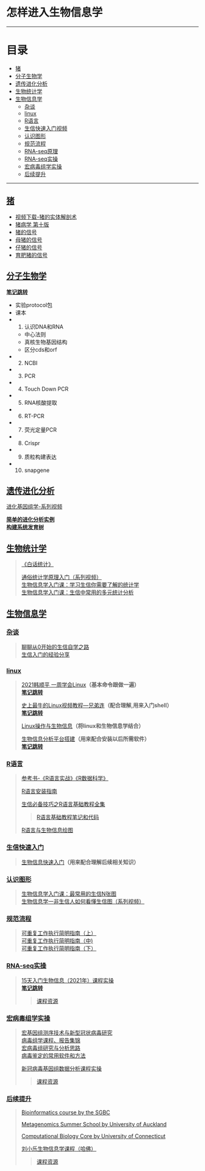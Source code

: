 # 怎样进入生物信息学
---

# 目录
  - [猪](#猪)
  - [分子生物学](#分子生物学)
  - [遗传进化分析](#遗传进化分析)
  - [生物统计学](#生物统计学)
  - [生物信息学](#生物信息学)
    - [杂谈](#杂谈)
    - [linux](#linux)
    - [R语言](#r语言)
    - [生信快速入门视频](#生信快速入门视频)
    - [认识图形](#认识图形)
    - [规范流程](#规范流程)
    - [RNA-seq原理](#rna-seq原理)
    - [RNA-seq实操](#rna-seq实操)
    - [宏病毒组学实操](#宏病毒组学实操)
    - [后续提升](#后续提升)
---

## [猪](#目录)  
 - [视频下载-猪的实体解剖术](./collections/书籍pdf和视频下载链接.md)
 - [猪病学 第十版](./collections/书籍pdf和视频下载链接.md)
 - [猪的信号](./collections/书籍pdf和视频下载链接.md)
 - [母猪的信号](./collections/书籍pdf和视频下载链接.md)
 - [仔猪的信号](./collections/书籍pdf和视频下载链接.md)
 - [育肥猪的信号](./collections/书籍pdf和视频下载链接.md)

## [分子生物学](#目录)  
[**笔记跳转**](./学习笔记-分子生物学.md)

- 实验protocol包
- 课本
- 1. 认识DNA和RNA
  - 中心法则
  - 真核生物基因结构
  - 区分cds和orf
- 2. NCBI
- 3. PCR
- 4. Touch Down PCR
- 5. RNA核酸提取
- 6. RT-PCR
- 7. 荧光定量PCR
- 8. Crispr
- 9. 质粒构建表达 
- 10. snapgene

## [遗传进化分析](#目录)  
[进化基因组学-系列视频](https://www.bilibili.com/video/BV1wi4y1u7Y7?spm_id_from=333.999.header_right.fav_list.click)  
  
[**简单的进化分析实例**](./学习笔记-简单的进化分析实例.md)  
[**构建系统发育树**](./学习笔记-构建系统发育树.md)  


## [生物统计学](#目录) 
> [《白话统计》](./collections/书籍pdf和视频下载链接.md)  
>
> [通俗统计学原理入门（系列视频）](https://www.bilibili.com/video/BV1x64y1B71k)  
> [生物信息学入门课：学习生信你需要了解的统计学](https://ke.qq.com/course/395709)  
> [生物信息学入门课：生信中常用的多元统计分析](https://ke.qq.com/course/709956)

## [生物信息学](#目录)

### [杂谈](#目录)
> [聊聊从0开始的生信自学之路](https://www.bilibili.com/video/BV1cL4y1h7jS?spm_id_from=333.999.0.0)  
> [生信入门的经验分享](https://www.bilibili.com/video/BV1c7411h7k6?spm_id_from=333.999.0.0) 

### [linux](#目录)

> [2021韩顺平 一周学会Linux](https://www.bilibili.com/video/BV1Sv411r7vd?p=1)**（基本命令跟做一遍）**  
> [**笔记跳转**](/collections/韩顺平_2021图解Linux全面升级.pdf)    
> 
> [史上最牛的Linux视频教程—兄弟连](https://www.bilibili.com/video/BV1mW411i7Qf?p=1)**（配合理解,用来入门shell）**      
> [**笔记跳转**](/Memo/collections/linux视频教程-兄弟连.pdfoll)    
> 
> [Linux操作与生物信息](https://www.bilibili.com/video/BV1hb411b7Ng?spm_id_from=333.999.0.0)**（将linux和生物信息学结合）**   
> 
> [生物信息分析平台搭建](https://www.bilibili.com/video/BV1hM4y1g7D4?spm_id_from=333.999.0.0)**（用来配合安装以后所需软件）**     
> [**笔记跳转**](./学习笔记-生物信息学平台搭建.md)   

### [R语言](#目录)
> [参考书-《R语言实战》《R数据科学》](./collections/书籍pdf和视频下载链接.md)  
>
> [R语言安装指南](https://www.bilibili.com/video/BV19p4y1i7Zb?spm_id_from=333.999.0.0)  
> 
> [生信必备技巧之R语言基础教程全集](https://www.bilibili.com/video/BV1gb4y1X7Mw?p=1)    
>> [R语言基础教程笔记和代码](./collections/生信师兄-R语言课程笔记和代码)
>
> [R语言与生物信息绘图](https://www.bilibili.com/video/BV1XJ411m73p?p=1) 

### [生信快速入门](#目录)
> [生物信息快速入门](https://www.bilibili.com/video/BV1C4411w7jM?p=46)**（用来配合理解后续相关知识）**  

### [认识图形](#目录)
> [生物信息学入门课：最常用的生信N张图](https://ke.qq.com/course/3031321?taid=10492368883958041)  
> [生物信息学一非生信人如何看懂生信图（系列视频）](https://www.bilibili.com/video/BV12Q4y1U7Pd?spm_id_from=333.999.0.0)  

### [规范流程](#目录)
> [可重复工作执行简明指南（上）](https://mp.weixin.qq.com/s?__biz=MzU5ODc3OTA0NQ==&mid=2247487988&idx=2&sn=410abc4c55d6dac3a8fda3a4fd331b2d&chksm=febfa43ec9c82d2828dc9c65a707a9b812876d57c01cc0276f0d09192429813072af86b5eb92&mpshare=1&scene=24&srcid=0107DU1b6sWDNXSi0JZHjGD3&sharer_sharetime=1641562271431&sharer_shareid=8658d21d3ccc9a1082011da72d24cd15&ascene=14&devicetype=android-29&version=2800105d&nettype=WIFI&abtest_cookie=AAACAA%3D%3D&lang=zh_CN&exportkey=Abpw2ZylrinMZy5IrTt3GYU%3D&pass_ticket=NtheKn7sd1V3DZEU%2B6AFkryyjhZk3D1yRfImSlJ0FQYVkZWdtgef0OGTMvgN%2FTXQ&wx_header=1)  
> [可重复工作执行简明指南（中)](https://mp.weixin.qq.com/s?__biz=MzU5ODc3OTA0NQ==&mid=2247488106&idx=1&sn=16e33b5df1ad92477db46dc28da20b06&chksm=febfa7a0c9c82eb601e3394fa8928c5b4a6f852c8139615af29a8b9f58046cee9f0b9c8ebb3c&mpshare=1&scene=24&srcid=0107AR0u23xU84UF3KbMtmgi&sharer_sharetime=1641562253054&sharer_shareid=8658d21d3ccc9a1082011da72d24cd15&ascene=14&devicetype=android-29&version=2800105d&nettype=WIFI&abtest_cookie=AAACAA%3D%3D&lang=zh_CN&exportkey=AQhkrUpMdOuu6aP1QyPfQY8%3D&pass_ticket=NtheKn7sd1V3DZEU%2B6AFkryyjhZk3D1yRfImSlJ0FQYVkZWdtgef0OGTMvgN%2FTXQ&wx_header=1)  
> [可重复工作执行简明指南（下）](https://mp.weixin.qq.com/s?__biz=MzUzMTEwODk0Ng==&mid=2247501247&idx=1&sn=deb44d67cf87b9b184d5b6782069a113&chksm=fa450082cd328994bda00d277af7040707f2272fb3aa04f8516b048a384d046746e65e2ced8b&mpshare=1&scene=24&srcid=0107782e77MtmQgaODhGJ8Xn&sharer_sharetime=1641562245744&sharer_shareid=8658d21d3ccc9a1082011da72d24cd15&ascene=14&devicetype=android-29&version=2800105d&nettype=WIFI&abtest_cookie=AAACAA%3D%3D&lang=zh_CN&exportkey=AeSekv63t%2Bpy6uFRbQzaFYM%3D&pass_ticket=NtheKn7sd1V3DZEU%2B6AFkryyjhZk3D1yRfImSlJ0FQYVkZWdtgef0OGTMvgN%2FTXQ&wx_header=1)  

### [RNA-seq实操](#目录)   
> [15天入门生物信息（2021年）课程实操](https://www.bilibili.com/video/BV1K44y1B7Dg)    
> [**笔记跳转**](../二代测序分析/../NGS-analysis/15天入门生物信息（2021年）课程实操.md)  
>> [课程资源](http://ftp.genek.cn:8888/jzjkkz_20210123/)    

### [宏病毒组学实操](#目录)

> [宏基因组测序技术与新型冠状病毒研究](https://www.bilibili.com/video/BV1fV411o7PW?spm_id_from=333.999.0.0)    
> [病毒组学课程、报告集锦](https://www.bilibili.com/video/BV15b4y1r7CM?spm_id_from=333.999.0.0)      
> [宏病毒组研究与分析思路](http://cloud.magigene.com/yclass/yDetail?id=1461517128162086913)  
> [病毒鉴定的常用软件和方法](http://cloud.magigene.com/yclass/yDetail?id=1463438218823393281)  
>  
> [新冠病毒基因组数据分析课程实操](https://www.bilibili.com/video/BV1p44y1b7VU?spm_id_from=333.999.0.0)    
>> [课程资源](https://mp.weixin.qq.com/s?__biz=MzI2MjA1MDQxMg==&mid=2649714903&idx=2&sn=2f1ed0e98f33d71238196c5f377a5f14&chksm=f24ad7d4c53d5ec2b87dd6746bba78c43da8bc6e516307c78a7aae408c201157ef6476a9b0ab&sessionid=0&scene=126&clicktime=1641899667&enterid=1641899667&ascene=3&devicetype=android-29&version=2800105d&nettype=WIFI&abtest_cookie=AAACAA%3D%3D&lang=zh_CN&exportkey=AcikJSWP%2FDQC3fJm36NBRw4%3D&pass_ticket=NtheKn7sd1V3DZEU%2B6AFkryyjhZk3D1yRfImSlJ0FQYVkZWdtgef0OGTMvgN%2FTXQ&wx_header=1)    

### [后续提升](#目录)

> [Bioinformatics course by the SGBC](https://sgbc.github.io/course/blast/blast_online/)  
> 
> [Metagenomics Summer School by University of Auckland](https://github.com/GenomicsAotearoa/metagenomics_summer_school)   
> 
> [Computational Biology Core by University of Connecticut](https://bioinformatics.uconn.edu/resources-and-events/tutorials-2/#)  
> 
> [刘小乐生物信息学课程（哈佛）](https://www.youtube.com/playlist?list=PLeB-Dlq-v6taAXK6ZCGfqImrNWJzFt3p3)  
>> [课程资源](https://liulab-dfci.github.io/bioinfo-combio/)

